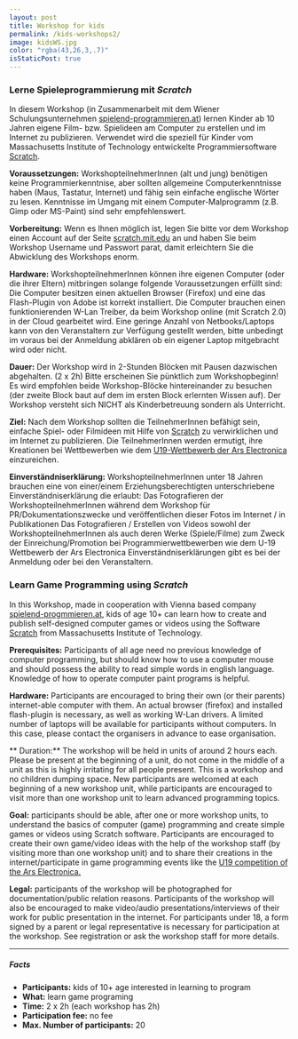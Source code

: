 ```yaml
---
layout: post
title: Workshop for kids
permalink: /kids-workshops2/
image: kidsWS.jpg
color: "rgba(43,26,3,.7)"
isStaticPost: true
---
```

### Lerne Spieleprogrammierung mit *Scratch*

In diesem Workshop (in Zusammenarbeit mit dem Wiener Schulungsunternehmen [spielend-programmieren.at](http://spielend-programmieren.at)) lernen Kinder ab 10 Jahren eigene Film- bzw. Spielideen am Computer zu erstellen und im Internet zu publizieren. Verwendet wird die speziell für Kinder vom Massachusetts Institute of Technology entwickelte Programmiersoftware [Scratch](http://scratch.mit.edu).

<i class="fa fa-cogs" style="color:#03a9f4"></i>**Voraussetzungen:** WorkshopteilnehmerInnen (alt und jung) benötigen keine Programmierkenntnise, aber sollten allgemeine Computerkenntnisse haben (Maus, Tastatur, Internet) und fähig sein einfache englische Wörter zu lesen. Kenntnisse im Umgang mit einem Computer-Malprogramm (z.B. Gimp oder MS-Paint) sind sehr empfehlenswert.

<i class="fa fa-cogs" style="color:#03a9f4"></i>**Vorbereitung:** Wenn es Ihnen möglich ist, legen Sie bitte vor dem Workshop einen Account auf der Seite [scratch.mit.edu](http://scratch.mit.edu) an und haben Sie beim Workshop Username und Passwort parat, damit erleichtern Sie die Abwicklung des Workshops enorm.

<i class="fa fa-desktop" style="color:#03a9f4"></i>**Hardware:** WorkshopteilnehmerInnen können ihre eigenen Computer (oder die ihrer Eltern) mitbringen solange folgende Voraussetzungen erfüllt sind:
Die Computer besitzen einen aktuellen Browser (Firefox) und eine das Flash-Plugin von Adobe ist korrekt installiert.
Die Computer brauchen einen funktionierenden W-Lan Treiber, da beim Workshop online (mit Scratch 2.0) in der Cloud gearbeitet wird.
Eine geringe Anzahl von Netbooks/Laptops kann von den Veranstaltern zur Verfügung gestellt werden, bitte unbedingt im voraus bei der Anmeldung abklären ob ein eigener Laptop mitgebracht wird oder nicht.

<i class="fa fa-clock-o" style="color:#03a9f4"></i> **Dauer:** Der Workshop wird in 2-Stunden Blöcken mit Pausen dazwischen abgehalten. (2 x 2h)
Bitte erscheinen Sie pünktlich zum Workshopbeginn! Es wird empfohlen beide Workshop-Blöcke hintereinander zu besuchen (der zweite Block baut auf dem im ersten Block erlernten Wissen auf).  Der Workshop versteht sich NICHT als Kinderbetreuung sondern als Unterricht.

<i class="fa fa-mortar-board" style="color:#03a9f4"></i> **Ziel:** Nach dem Workshop sollten die TeilnehmerInnen befähigt sein, einfache Spiel- oder Filmideen mit Hilfe von [Scratch](http://scratch.mit.edu) zu verwirklichen und im Internet zu publizieren. Die TeilnehmerInnen werden ermutigt, ihre Kreationen bei Wettbewerben wie dem [U19-Wettbewerb der Ars Electronica](http://90.146.8.18/de/prix/u19/) einzureichen.

<i class="fa fa-bookmark" style="color:#03a9f4"></i> **Einverständniserklärung:** WorkshopteilnehmerInnen unter 18 Jahren brauchen eine von einer/einem Erziehungsberechtigten unterschriebene Einverständniserklärung die erlaubt:
Das Fotografieren der WorkshopteilnehmerInnen während dem Workshop für PR/Dokumentationszwecke und veröffentlichen dieser Fotos im Internet / in Publikationen
Das Fotografieren / Erstellen von Videos sowohl der WorkshopteilnehmerInnen als auch deren Werke (Spiele/Filme) zum Zweck der Einreichung/Promotion bei Programmierwettbewerben wie dem U-19 Wettbewerb der Ars Electronica
Einverständniserklärungen gibt es bei der Anmeldung oder bei den Veranstaltern.


### Learn Game Programming using *Scratch*

In this Workshop, made in cooperation with Vienna based company [spielend-progmmieren.at](http://spielend-progmmieren.at), kids of age 10+ can learn how to create and publish self-designed computer games or videos using the Software [Scratch](http://scratch.mit.edu) from Massachusetts Institute of Technology.

<i class="fa fa-cogs" style="color:#03a9f4"></i>**Prerequisites:** Participants of all age need no previous knowledge of computer programming, but should know how to use a computer mouse and should possess the ability to read simple words in english language. Knowledge of how to operate computer paint programs is helpful.

<i class="fa fa-desktop" style="color:#03a9f4"></i>**Hardware:** Participants are encouraged to bring their own (or their parents) internet-able computer with them. An actual browser (firefox) and installed flash-plugin is necessary, as well as working W-Lan drivers. A limited number of laptops will be available for participants without computers. In this case, please contact the organisers in advance to ease organisation.

<i class="fa fa-clock-o" style="color:#03a9f4"></i>** Duration:** The workshop will be held in units of around 2 hours each. Please be present at the beginning of a unit, do not come in the middle of a unit as this is highly irritating for all people present. This is a workshop and no children dumping space. New participants are welcomed at each beginning of a new workshop unit, while participants are encouraged to visit more than one workshop unit to learn advanced programming topics.

<i class="fa fa-mortar-board" style="color:#03a9f4"></i>**Goal:** participants should be able, after one or more workshop units, to understand the basics of computer (game) programming and create simple games or videos using Scratch software. Participants are encouraged to create their own game/video ideas with the help of the workshop staff (by visiting more than one workshop unit) and to share their creations in the internet/participate in game programming events like the [U19 competition of the Ars Electronica.](http://90.146.8.18/de/prix/u19/) 

<i class="fa fa-bookmark" style="color:#03a9f4"></i>**Legal:** participants of the workshop will be photographed for documentation/public relation reasons. Participants of the workshop will also be encouraged to make video/audio presentations/interviews of their work for public presentation in the internet. For participants under 18, a form signed by a parent or legal representative is necessary for participation at the workshop. See registration or ask the workshop staff for more details.

* * *

##### Facts

* <i class="fa fa-user" style="color:#03a9f4"></i>**Participants:** kids of 10+ age interested in learning to program
* <i class="fa fa-question" style="color:#03a9f4"></i>**What:** learn game programing
* <i class="fa fa-users" style="color:#03a9f4"></i>**Time:** 2 x 2h (each workshop has 2h)
* <i class="fa fa-eur" style="color:#03a9f4"></i>**Participation fee:** no fee
* <i class="fa fa-users" style="color:#03a9f4"></i>**Max. Number of participants:** 20
